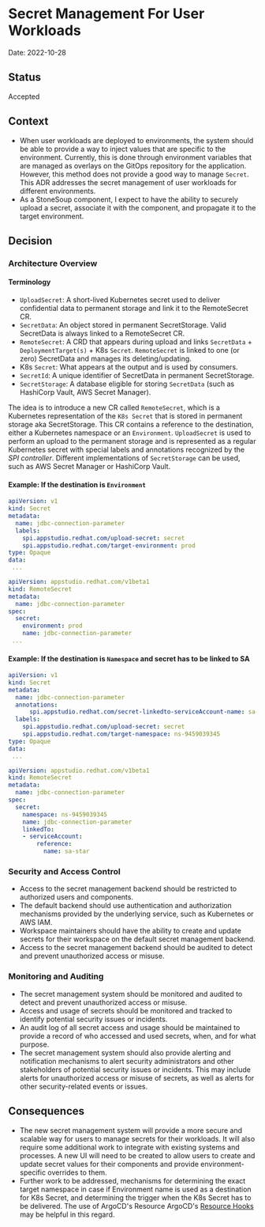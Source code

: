 # Secret Management For User Workloads

Date: 2022-10-28

## Status

Accepted

## Context

* When user workloads are deployed to environments, the system should be able to provide a way to inject values that are specific to the environment. Currently, this is done through environment variables that are managed as overlays on the GitOps repository for the application. However, this method does not provide a good way to manage `Secret`. This ADR addresses the secret management of user workloads for different environments.
* As a StoneSoup component, I expect to have the ability to securely upload a secret, associate it with the component, and propagate it to the target environment.

## Decision

### Architecture Overview
#### Terminology

- `UploadSecret`: A short-lived Kubernetes secret used to deliver confidential data to permanent storage and link it to the RemoteSecret CR.
- `SecretData`: An object stored in permanent SecretStorage. Valid SecretData is always linked to a RemoteSecret CR.
- `RemoteSecret`: A CRD that appears during upload and links `SecretData` + `DeploymentTarget(s)` + K8s `Secret`. `RemoteSecret` is linked to one (or zero) SecretData and manages its deleting/updating.
- K8s `Secret`: What appears at the output and is used by consumers.
- `SecretId`: A unique identifier of SecretData in permanent SecretStorage.
- `SecretStorage`: A database eligible for storing `SecretData` (such as HashiCorp Vault, AWS Secret Manager).

The idea is to introduce a new CR called `RemoteSecret`, which is a Kubernetes representation of the `K8s Secret` that is stored in permanent storage aka SecretStorage. This CR contains a reference to the destination, either a Kubernetes namespace or an `Environment`. `UploadSecret` is used to perform an upload to the permanent storage and is represented as a regular Kubernetes secret with special labels and annotations recognized by the _SPI controller_. Different implementations of `SecretStorage` can be used, such as AWS Secret Manager or HashiCorp Vault.

#### Example: If the destination is `Environment`
```yaml
apiVersion: v1
kind: Secret
metadata:
  name: jdbc-connection-parameter
  labels:
    spi.appstudio.redhat.com/upload-secret: secret
    spi.appstudio.redhat.com/target-environment: prod
type: Opaque
data:
 ...
```
```yaml
apiVersion: appstudio.redhat.com/v1beta1
kind: RemoteSecret
metadata:
  name: jdbc-connection-parameter
spec:
  secret:
    environment: prod
    name: jdbc-connection-parameter
 ...
```

#### Example: If the destination is `Namespace` and secret has to be linked to SA
```yaml
apiVersion: v1
kind: Secret
metadata:
  name: jdbc-connection-parameter
  annotations:
      spi.appstudio.redhat.com/secret-linkedto-serviceAccount-name: sa-star
  labels:
    spi.appstudio.redhat.com/upload-secret: secret
    spi.appstudio.redhat.com/target-namespace: ns-9459039345
type: Opaque
data:
 ...
```
```yaml
apiVersion: appstudio.redhat.com/v1beta1
kind: RemoteSecret
metadata:
  name: jdbc-connection-parameter
spec:
  secret:
    namespace: ns-9459039345
    name: jdbc-connection-parameter
    linkedTo:
    - serviceAccount:
        reference:
          name: sa-star
```


### Security and Access Control

* Access to the secret management backend should be restricted to authorized users and components.
* The default backend should use authentication and authorization mechanisms provided by the underlying service, such as Kubernetes or AWS IAM.
* Workspace maintainers should have the ability to create and update secrets for their workspace on the default secret management backend.
* Access to the secret management backend should be audited to detect and prevent unauthorized access or misuse.

### Monitoring and Auditing

* The secret management system should be monitored and audited to detect and prevent unauthorized access or misuse.
* Access and usage of secrets should be monitored and tracked to identify potential security issues or incidents.
* An audit log of all secret access and usage should be maintained to provide a record of who accessed and used secrets, when, and for what purpose.
* The secret management system should also provide alerting and notification mechanisms to alert security administrators and other stakeholders of potential security issues or incidents. This may include alerts for unauthorized access or misuse of secrets, as well as alerts for other security-related events or issues.

## Consequences

* The new secret management system will provide a more secure and scalable way for users to manage secrets for their workloads. It will also require some additional work to integrate with existing systems and processes. A new UI will need to be created to allow users to create and update secret values for their components and provide environment-specific overrides to them.
* Further work to be addressed, mechanisms for determining the exact target namespace in case if Environment name is used as a destination for K8s Secret, and determining the trigger when the K8s Secret has to be delivered. The use of ArgoCD's Resource  ArgoCD's [Resource Hooks](https://argo-cd.readthedocs.io/en/stable/user-guide/resource_hooks/) may be helpful in this regard.
